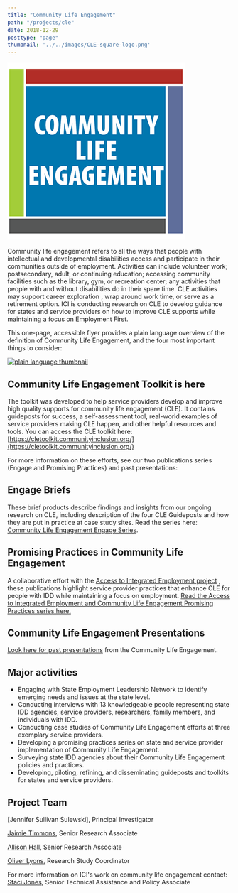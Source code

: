 ```yaml
---
title: "Community Life Engagement"
path: "/projects/cle"
date: 2018-12-29
posttype: "page"
thumbnail: '../../images/CLE-square-logo.png'
---
```


![Community Life Engagement](../../images/cle.png)

Community life engagement refers to all the ways that people with intellectual and developmental disabilities access and participate in their communities outside of employment. Activities can include volunteer work; postsecondary, adult, or continuing education; accessing community facilities such as the library, gym, or recreation center; any activities that people with and without disabilities do in their spare time. CLE activities may support  career exploration  , wrap around work time, or serve as a retirement option. ICI is conducting research on CLE to develop guidance for states and service providers on how to improve CLE supports while maintaining a focus on Employment First.

This one-page, accessible flyer provides a plain language overview of the definition of Community Life Engagement, and the four most important things to consider:

[![plain language thumbnail](../../CLE_flyer_2017_plain_language_thumb.jpg)](https://www.thinkwork.org/sites/default/files/files/CLE_flyer_2017_plain%20language_0.pdf)

## Community Life Engagement Toolkit is here

The toolkit was developed to help service providers develop and improve high quality supports for community life engagement (CLE). It contains guideposts for success, a self-assessment tool, real-world examples of service providers making CLE happen, and other helpful resources and tools.  You can access the CLE toolkit here:  [https://cletoolkit.communityinclusion.org/](https://cletoolkit.communityinclusion.org/)

For more information on these efforts, see our two publications series (Engage and Promising Practices) and past presentations:

## Engage Briefs

These brief products describe findings and insights from our ongoing research on CLE, including description of the four CLE Guideposts and how they are put in practice at case study sites. Read the series here:  [Community Life Engagement Engage Series](http://www.thinkwork.org/cle/engage-brief-series).

## Promising Practices in Community Life Engagement

A collaborative effort with the  [Access to Integrated Employment project](http://www.thinkwork.org/aie)  , these publications highlight service provider practices that enhance CLE for people with IDD while maintaining a focus on employment.  [Read the Access to Integrated Employment and Community Life Engagement Promising Practices series here.](http://www.thinkwork.org/cle/promising-practices-community-life-engagement)

## Community Life Engagement Presentations

[Look here for past presentations](http://www.thinkwork.org/cle/presentations)  from the Community Life Engagement.

## Major activities

- Engaging with State Employment Leadership Network to identify emerging needs and issues at the state level.
- Conducting interviews with 13 knowledgeable people representing state IDD agencies, service providers, researchers, family members, and individuals with IDD.
- Conducting case studies of Community Life Engagement efforts at three exemplary service providers.
- Developing a promising practices series on state and service provider implementation of Community Life Engagement.
- Surveying state IDD agencies about their Community Life Engagement policies and practices.
- Developing, piloting, refining, and disseminating guideposts and toolkits for states and service providers.

## Project Team

[Jennifer Sullivan Sulewski], Principal Investigator

[Jaimie Timmons](mailto:jaimie.timmons@umb.edu), Senior Research Associate

[Allison Hall](mailto:Allison.hall@umb.edu), Senior Research Associate

[Oliver Lyons](mailto:oliver.lyons@umb.edu), Research Study Coordinator

For more information on ICI's work on community life engagement contact:  
[Staci Jones](mailto:mailto:Staci.Jones@umb.edu), Senior Technical Assistance and Policy Associate